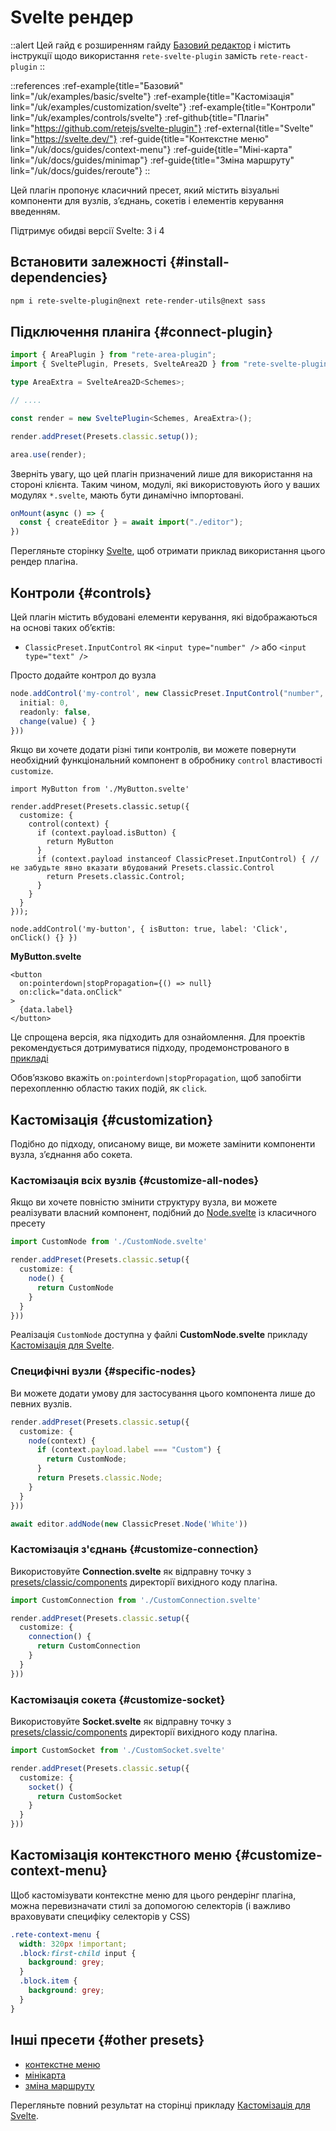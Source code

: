 # Svelte рендер

::alert
Цей гайд є розширенням гайду [Базовий редактор](/uk/docs/guides/basic) і містить інструкції щодо використання `rete-svelte-plugin` замість `rete-react-plugin`
::

::references
:ref-example{title="Базовий" link="/uk/examples/basic/svelte"}
:ref-example{title="Кастомізація" link="/uk/examples/customization/svelte"}
:ref-example{title="Контроли" link="/uk/examples/controls/svelte"}
:ref-github{title="Плагін" link="https://github.com/retejs/svelte-plugin"}
:ref-external{title="Svelte" link="https://svelte.dev/"}
:ref-guide{title="Контекстне меню" link="/uk/docs/guides/context-menu"}
:ref-guide{title="Міні-карта" link="/uk/docs/guides/minimap"}
:ref-guide{title="Зміна маршруту" link="/uk/docs/guides/reroute"}
::

Цей плагін пропонує класичний пресет, який містить візуальні компоненти для вузлів, з’єднань, сокетів і елементів керування введенням.

Підтримує обидві версії Svelte: 3 і 4

## Встановити залежності {#install-dependencies}

```bash
npm i rete-svelte-plugin@next rete-render-utils@next sass
```


## Підключення планіга {#connect-plugin}

```ts
import { AreaPlugin } from "rete-area-plugin";
import { SveltePlugin, Presets, SvelteArea2D } from "rete-svelte-plugin";

type AreaExtra = SvelteArea2D<Schemes>;

// ....

const render = new SveltePlugin<Schemes, AreaExtra>();

render.addPreset(Presets.classic.setup());

area.use(render);
```

Зверніть увагу, що цей плагін призначений лише для використання на стороні клієнта. Таким чином, модулі, які використовують його у ваших модулях `*.svelte`, мають бути динамічно імпортовані.

```ts
onMount(async () => {
  const { createEditor } = await import("./editor");
})
```

Перегляньте сторінку [Svelte](/uk/examples/basic/svelte), щоб отримати приклад використання цього рендер плагіна.

## Контроли {#controls}

Цей плагін містить вбудовані елементи керування, які відображаються на основі таких об’єктів:

- `ClassicPreset.InputControl` як `<input type="number" />` або `<input type="text" />`

Просто додайте контрол до вузла

```ts
node.addControl('my-control', new ClassicPreset.InputControl("number", {
  initial: 0,
  readonly: false,
  change(value) { }
}))
```

Якщо ви хочете додати різні типи контролів, ви можете повернути необхідний функціональний компонент в обробнику `control` властивості `customize`.

```tsx
import MyButton from './MyButton.svelte'

render.addPreset(Presets.classic.setup({
  customize: {
    control(context) {
      if (context.payload.isButton) {
        return MyButton
      }
      if (context.payload instanceof ClassicPreset.InputControl) { // не забудьте явно вказати вбудований Presets.classic.Control
        return Presets.classic.Control;
      }
    }
  }
}));

node.addControl('my-button', { isButton: true, label: 'Click', onClick() {} })
```

**MyButton.svelte**

```svelte
<button
  on:pointerdown|stopPropagation={() => null}
  on:click="data.onClick"
>
  {data.label}
</button>
```

Це спрощена версія, яка підходить для ознайомлення. Для проектів рекомендується дотримуватися підходу, продемонстрованого в [прикладі](/uk/examples/controls/svelte)

Обов’язково вкажіть `on:pointerdown|stopPropagation`, щоб запобігти перехопленню областю таких подій, як `click`.

## Кастомізація {#customization}

Подібно до підходу, описаному вище, ви можете замінити компоненти вузла, з’єднання або сокета.

### Кастомізація всіх вузлів {#customize-all-nodes}

Якщо ви хочете повністю змінити структуру вузла, ви можете реалізувати власний компонент, подібний до [Node.svelte](https://github.com/retejs/svelte-plugin/blob/main/src/presets/classic/components/Node.svelte) із класичного пресету

```ts
import CustomNode from './CustomNode.svelte'

render.addPreset(Presets.classic.setup({
  customize: {
    node() {
      return CustomNode
    }
  }
}))
```

Реалізація `CustomNode` доступна у файлі **CustomNode.svelte** прикладу [Кастомізація для Svelte](/uk/examples/customization/svelte).

### Специфічні вузли {#specific-nodes}

Ви можете додати умову для застосування цього компонента лише до певних вузлів.

```ts
render.addPreset(Presets.classic.setup({
  customize: {
    node(context) {
      if (context.payload.label === "Custom") {
        return CustomNode;
      }
      return Presets.classic.Node;
    }
  }
}))

await editor.addNode(new ClassicPreset.Node('White'))
```

### Кастомізація з'єднань {#customize-connection}

Використовуйте **Connection.svelte** як відправну точку з [presets/classic/components](https://github.com/retejs/svelte-plugin/blob/main/src/presets/classic/components) директорії вихідного коду плагіна.

```ts
import CustomConnection from './CustomConnection.svelte'

render.addPreset(Presets.classic.setup({
  customize: {
    connection() {
      return CustomConnection
    }
  }
}))
```

### Кастомізація сокета {#customize-socket}

Використовуйте **Socket.svelte** як відправну точку з [presets/classic/components](https://github.com/retejs/svelte-plugin/blob/main/src/presets/classic/components) директорії вихідного коду плагіна.

```ts
import CustomSocket from './CustomSocket.svelte'

render.addPreset(Presets.classic.setup({
  customize: {
    socket() {
      return CustomSocket
    }
  }
}))
```

## Кастомізація контекстного меню {#customize-context-menu}

Щоб кастомізувати контекстне меню для цього рендерінг плагіна, можна перевизначати стилі за допомогою селекторів (і важливо враховувати специфіку селекторів у CSS)

```scss
.rete-context-menu {
  width: 320px !important;
  .block:first-child input {
    background: grey;
  }
  .block.item {
    background: grey;
  }
}
```

## Інші пресети {#other presets}

- [контекстне меню](/uk/docs/guides/context-menu)
- [мінікарта](/uk/docs/guides/minimap)
- [зміна маршруту](/uk/docs/guides/reroute)

Перегляньте повний результат на сторінці прикладу [Кастомізація для Svelte](/uk/examples/customization/svelte).
